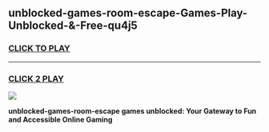 
## unblocked-games-room-escape-Games-Play-Unblocked-&-Free-qu4j5
<h3>
<a href="https://premium76.site?title=unblocked-games-room-escape&ref=24A">CLICK TO PLAY</a></h3>
<hr>

<h3>
<a href="https://premium76.site?title=unblocked-games-room-escape&ref=24A">CLICK 2 PLAY</a>
  
</h3>

<a href="https://premium76.site?title=unblocked-games-room-escape&ref=24A"><img src="https://clearcache.store/games.png"></a>


**unblocked-games-room-escape games unblocked: Your Gateway to Fun and Accessible Online Gaming**
